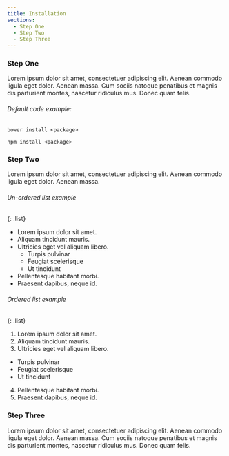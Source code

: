 ```yaml
---
title: Installation
sections:
  - Step One
  - Step Two
  - Step Three
---
```


### Step One

Lorem ipsum dolor sit amet, consectetuer adipiscing elit. Aenean commodo ligula eget dolor. Aenean massa.
Cum sociis natoque penatibus et magnis dis parturient montes, nascetur ridiculus mus. Donec quam felis.


###### Default code example:

```shell
bower install <package>
```

```shell
npm install <package>
```


### Step Two

Lorem ipsum dolor sit amet, consectetuer adipiscing elit. Aenean commodo ligula eget dolor. Aenean massa.

<div class="row">
 <div class="col-md-6 col-sm-6 col-xs-12">

###### Un-ordered list example

{: .list}
- Lorem ipsum dolor sit amet.
- Aliquam tincidunt mauris.
- Ultricies eget vel aliquam libero.
  - Turpis pulvinar
  - Feugiat scelerisque
  - Ut tincidunt
- Pellentesque habitant morbi.
- Praesent dapibus, neque id.
	
 </div>
 <div class="col-md-6 col-sm-6 col-xs-12">

###### Ordered list example

{: .list}
1. Lorem ipsum dolor sit amet.
2. Aliquam tincidunt mauris.
3. Ultricies eget vel aliquam libero.
  - Turpis pulvinar
  - Feugiat scelerisque
  - Ut tincidunt
4. Pellentesque habitant morbi.
5. Praesent dapibus, neque id.

 </div>
</div>


### Step Three

Lorem ipsum dolor sit amet, consectetuer adipiscing elit. Aenean commodo ligula eget dolor. Aenean massa.
Cum sociis natoque penatibus et magnis dis parturient montes, nascetur ridiculus mus. Donec quam felis.

